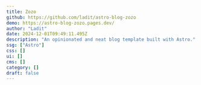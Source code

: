 ```yaml
---
title: Zozo
github: https://github.com/ladit/astro-blog-zozo
demo: https://astro-blog-zozo.pages.dev/
author: "Ladit"
date: 2024-12-01T09:49:11.495Z
description: "An opinionated and neat blog template built with Astro."
ssg: ["Astro"]
css: []
ui: []
cms: []
category: []
draft: false
---
```


